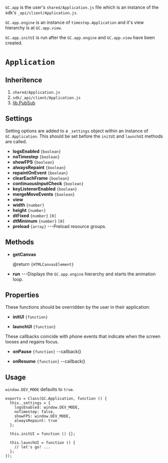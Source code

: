 `GC.app` is the user's `shared/Application.js` file which is
an instance of the sdk's `_api/client/Application.js`.

`GC.app.engine` is an instance of `timestep.Application` and
it's view hierarchy is at `GC.app.view`.

`GC.app.initUI` is run after the `GC.app.engine` and
`GC.app.view` have been created.


# `Application`

## Inheritence

1. `shared/Application.js`
2. `sdk/_api/client/Application.js`
3. [lib.PubSub](../lib/pubsub.md)


## Settings

Setting options are added to a `_settings` object within an
instance of `GC.Application`. This should be set before the
`initUI` and `launchUI` methods are called.

* __logsEnabled__ `{boolean}`
* __noTimestep__ `{boolean}`
* __showFPS__ `{boolean}`
* __alwaysRepaint__ `{boolean}`
* __repaintOnEvent__ `{boolean}`
* __clearEachFrame__ `{boolean}`
* __continuousInputCheck__ `{boolean}`
* __keyListenerEnabled__ `{boolean}`
* __mergeMoveEvents__ `{boolean}`
* __view__
* __width__ `{number}`
* __height__ `{number}`
* __dtFixed__ `{number}` `[0]`
* __dtMinimum__ `{number}` `[0]`
* __preload__ `{array}` ---Preload resource groups.


## Methods

* __getCanvas__

	@return `{HTMLCanvasElement}`

* __run__ ---Displays the `GC.app.engine` hierarchy and starts the animation loop.

## Properties

These functions should be overridden by the user in their application:

* __initUI__ `{function}`

* __launchUI__ `{function}`


These callbacks coincide with phone events that indicate
when the screen looses and regains focus.

* __onPause__ `{function}` --callback()

* __onResume__ `{function}` --callback()


## Usage

`window.DEV_MODE` defaults to `true`.

~~~
exports = Class(GC.Application, function () {
  this._settings = {
    logsEnabled: window.DEV_MODE,
	noTimestep: false,
	showFPS: window.DEV_MODE,
	alwaysRepaint: true
  };

  this.initUI = function () {};

  this.launchUI = function () {
    // let's go! ...
  };
});
~~~
